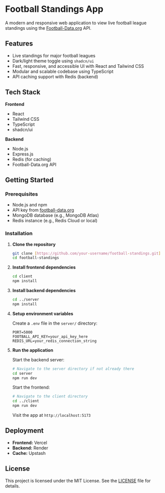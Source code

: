 # Football Standings App

A modern and responsive web application to view live football league standings using the [Football-Data.org](https://www.football-data.org/) API.

## Features

- Live standings for major football leagues
- Dark/light theme toggle using `shadcn/ui`
- Fast, responsive, and accessible UI with React and Tailwind CSS
- Modular and scalable codebase using TypeScript
- API caching support with Redis (backend)

## Tech Stack

**Frontend**
- React
- Tailwind CSS
- TypeScript
- shadcn/ui

**Backend**
- Node.js
- Express.js
- Redis (for caching)
- Football-Data.org API

## Getting Started

### Prerequisites

- Node.js and npm
- API key from [football-data.org](https://www.football-data.org/client/register)
- MongoDB database (e.g., MongoDB Atlas)
- Redis instance (e.g., Redis Cloud or local)

### Installation

1.  **Clone the repository**

    ```bash
    git clone [https://github.com/your-username/football-standings.git](https://github.com/SagnikGos/football-standings.git)
    cd football-standings
    ```

2.  **Install frontend dependencies**

    ```bash
    cd client
    npm install
    ```

3.  **Install backend dependencies**

    ```bash
    cd ../server
    npm install
    ```

4.  **Setup environment variables**

    Create a `.env` file in the `server/` directory:

    ```dotenv
    PORT=5000
    FOOTBALL_API_KEY=your_api_key_here
    REDIS_URL=your_redis_connection_string
    ```

5.  **Run the application**

    Start the backend server:

    ```bash
    # Navigate to the server directory if not already there
    cd server
    npm run dev
    ```

    Start the frontend:

    ```bash
    # Navigate to the client directory
    cd ../client
    npm run dev
    ```

    Visit the app at `http://localhost:5173`

## Deployment

-   **Frontend:** Vercel
-   **Backend:**  Render
-   **Cache:**  Upstash

## License

This project is licensed under the MIT License. See the [LICENSE](LICENSE) file for details.
